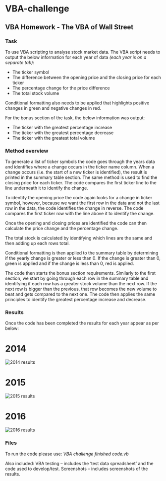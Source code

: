 # VBA-challenge
## VBA Homework - The VBA of Wall Street

### Task
To use VBA scripting to analyse stock market data.
The VBA script needs to output the below information for each year of data _(each year is on a separate tab)_:
  *	The ticker symbol
  *	The difference between the opening price and the closing price for each ticker
  *	The percentage change for the price difference
  *	The total stock volume

Conditional formatting also needs to be applied that highlights positive changes in green and negative changes in red.

For the bonus section of the task, the below information was output:
  *	The ticker with the greatest percentage increase
  * The ticker with the greatest percentage decrease
  *	The ticker with the greatest total volume

### Method overview

To generate a list of ticker symbols the code goes through the years data and identifies where a change occurs in the ticker name column. When a change occurs (i.e. the start of a new ticker is identified), the result is printed in the summary table section. The same method is used to find the closing price for each ticker. The code compares the first ticker line to the line underneath it to identify the change.

To identify the opening price the code again looks for a change in ticker symbol, however, because we want the first row in the data and not the last row in the data, the code identifies the change in reverse. The code compares the first ticker row with the line above it to identify the change.

Once the opening and closing prices are identified the code can then calculate the price change and the percentage change.

The total stock is calculated by identifying which lines are the same and then adding up each rows total.

Conditional formatting is then applied to the summary table by determining if the yearly change is greater or less than 0. If the change is greater than 0, green is applied and if the change is less than 0, red is applied.

The code then starts the bonus section requirements.
Similarly to the first section, we start by going through each row in the summary table and identifying if each row has a greater stock volume than the next row. If the next row is bigger than the previous, that row becomes the new volume to beat and gets compared to the next one.
The code then applies the same principles to identify the greatest percentage increase and decrease. 

### Results

Once the code has been completed the results for each year appear as per below: 

#  2014

![2014 results](https://user-images.githubusercontent.com/82348616/118746814-3e9fc880-b89c-11eb-8a6c-09307bd5e29c.PNG)

#  2015

![2015 results](https://user-images.githubusercontent.com/82348616/118746828-4495a980-b89c-11eb-939c-7d0da0226e54.PNG)

#  2016

![2016 results](https://user-images.githubusercontent.com/82348616/118746842-4bbcb780-b89c-11eb-8a8b-bedbad8dd693.PNG)

### Files

To run the code please use: _VBA challenge finished code.vb_

Also included:
VBA testing – includes the ‘test data spreadsheet’ and the code used to develop/test.
Screenshots – includes screenshots of the results.






